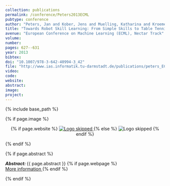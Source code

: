 ```yaml
---
collection: publications
permalink: /conference/Peters2013ECML
pubtype: conference
author: "Peters, Jan and Kober, Jens and Muelling, Katharina and Kroemer, Oliver and Neumann, Gerhard"
title: "Towards Robot Skill Learning: From Simple Skills to Table Tennis"
avenue: "European Conference on Machine Learning (ECML), Nectar Track"
volume: 
number: 
pages: 627--631
year: 2013
bibtex: 
doi: "10.1007/978-3-642-40994-3_42"
file: "http://www.ias.informatik.tu-darmstadt.de/publications/peters_ECML_2013.pdf"
video: 
code: 
website: 
abstract: 
image: 
project: 
---
```

{% include base_path %}

{% if page.image %}
<p align="center">
{% if page.website %}
<a href="{{ page.website }}"> <img src="{{  page.image }}" alt="Logo skipped" style="max-height:200px"/> </a>
{% else %}
<img src="{{  page.image }}" alt="Logo skipped" />
{% endif %}
</p>
{% endif %}

{% if page.abstract %}
<p> <strong> <em> Abstract: </em> </strong> {{ page.abstract }}
    {% if page.webpage %}
        <a href="{{ page.website}}"> <br> More information </a>
    {% endif %}
</p>
{% endif %}
